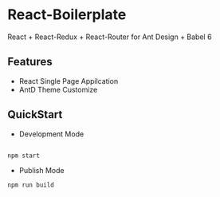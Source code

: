 # React-Boilerplate

React + React-Redux + React-Router for Ant Design + Babel 6

## Features

- React Single Page Appilcation
- AntD Theme Customize

## QuickStart

- Development Mode

```bash

npm start

```

- Publish Mode

```bash
npm run build
```
